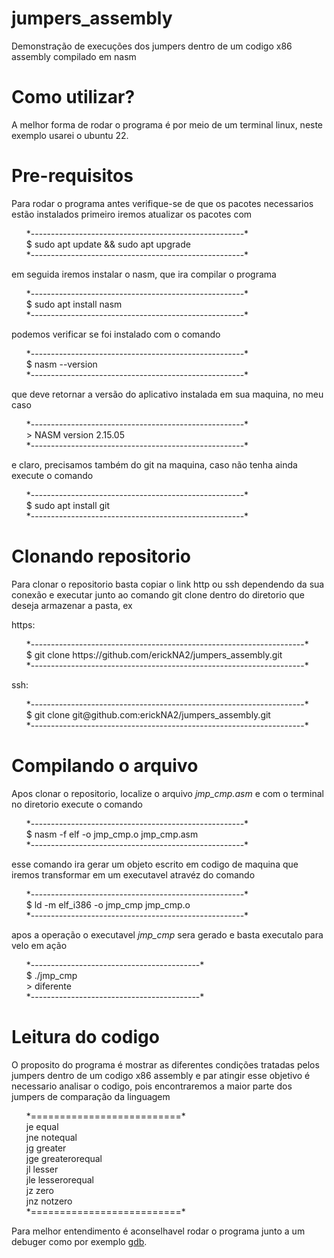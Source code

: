 # jumpers_assembly
Demonstração de execuções dos jumpers dentro de um codigo x86 assembly compilado em nasm

# Como utilizar?
A melhor forma de rodar o programa é por meio de um terminal linux, neste exemplo usarei o ubuntu 22.

# Pre-requisitos
Para rodar o programa antes verifique-se de que os pacotes necessarios estão instalados
primeiro iremos atualizar os pacotes com

<ul style="list-style: none;">
         <li>*-----------------------------------------------------*</li>
         <li>         $ sudo apt update && sudo apt upgrade         </li>
         <li>*-----------------------------------------------------*</li>
</ul>

em seguida iremos instalar o nasm, que ira compilar o programa

<ul style="list-style: none;">
         <li>*-----------------------------------------------------*</li>
         <li>               $ sudo apt install nasm                 </li>
         <li>*-----------------------------------------------------*</li>
</ul>

podemos verificar se foi instalado com o comando

<ul style="list-style: none;">
         <li>*-----------------------------------------------------*</li>
         <li>                  $ nasm --version                     </li>
         <li>*-----------------------------------------------------*</li>
</ul>

que deve retornar a versão do aplicativo instalada em sua maquina, no meu caso

<ul style="list-style: none;">
         <li>*-----------------------------------------------------*</li>
         <li>                 > NASM version 2.15.05                </li>
         <li>*-----------------------------------------------------*</li>
</ul>

e claro, precisamos também do git na maquina, caso não tenha ainda execute o comando

<ul style="list-style: none;">
         <li>*-----------------------------------------------------*</li>
         <li>              $ sudo apt install git                   </li>
         <li>*-----------------------------------------------------*</li>
</ul>

# Clonando repositorio
Para clonar o repositorio basta copiar o link http ou ssh dependendo da sua conexão e executar junto ao comando git clone dentro do diretorio que deseja armazenar a pasta, ex

https:
<ul style="list-style: none;">
         <li>*--------------------------------------------------------------------*</li>
         <li>    $ git clone https://github.com/erickNA2/jumpers_assembly.git      </li>
         <li>*--------------------------------------------------------------------*</li>
</ul>

ssh:
<ul style="list-style: none;">
         <li>*--------------------------------------------------------------------*</li>
         <li>      $ git clone git@github.com:erickNA2/jumpers_assembly.git        </li>
         <li>*--------------------------------------------------------------------*</li>
</ul>

# Compilando o arquivo
Apos clonar o repositorio, localize o arquivo *jmp_cmp.asm* e com o terminal no diretorio execute o comando

<ul style="list-style: none;">
         <li>*-----------------------------------------------------*</li>
         <li>       $ nasm -f elf -o jmp_cmp.o jmp_cmp.asm          </li>
         <li>*-----------------------------------------------------*</li>
</ul>

esse comando ira gerar um objeto escrito em codigo de maquina que iremos transformar em um executavel atravéz do comando

<ul style="list-style: none;">
         <li>*-----------------------------------------------------*</li>
         <li>          $ ld -m elf_i386 -o jmp_cmp jmp_cmp.o        </li>
         <li>*-----------------------------------------------------*</li>
</ul>

apos a operação o executavel *jmp_cmp* sera gerado e basta executalo para velo em ação

<ul style="list-style: none;">
         <li>*------------------------------------------*</li>
         <li>              $ ./jmp_cmp                   </li>
         <li>              > diferente                   </li>
         <li>*------------------------------------------*</li>
</ul>

# Leitura do codigo
O proposito do programa é mostrar as diferentes condições tratadas pelos jumpers dentro de um codigo x86 assembly e par atingir esse objetivo é necessario analisar o codigo, pois encontraremos a maior parte dos jumpers de comparação da linguagem

<ul style="list-style: none;">
         <li>*==========================*</li>
         <li>        je equal            </li>
         <li>        jne notequal        </li>
         <li>        jg greater          </li>
         <li>        jge greaterorequal  </li>
         <li>        jl lesser           </li>
         <li>        jle lesserorequal   </li>
         <li>        jz zero             </li>
         <li>        jnz notzero         </li>
         <li>*==========================*</li>
</ul>

Para melhor entendimento é aconselhavel rodar o programa junto a um debuger como por exemplo <a href="https://www.onlinegdb.com/">gdb</a>.
